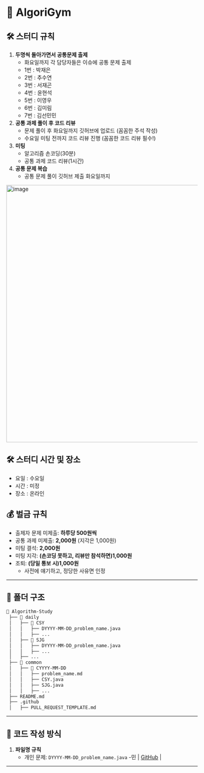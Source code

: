 # 📌 AlgoriGym

## 🛠️ 스터디 규칙
1. **두명씩 돌아가면서 공통문제 출제**
   - 화요일까지 각 담당자들은 이슈에 공통 문제 출제 
   - 1번 : 박재은
   - 2번 : 추수연
   - 3번 : 서재곤
   - 4번 : 윤현석
   - 5번 : 이영우
   - 6번 : 김미림
   - 7번 : 김선민민
2. **공통 과제 풀이 후 코드 리뷰**
   - 문제 풀이 후 화요일까지 깃허브에 업로드 (꼼꼼한 주석 작성)
   - 수요일 미팅 전까지 코드 리뷰 진행 (꼼꼼한 코드 리뷰 필수!)
3. **미팅**
   - 알고리즘 손코딩(30분)
   - 공통 과제 코드 리뷰(1시간)
4. **공통 문제 복습**
   - 공통 문제 풀이 깃허브 제출 화요일까지
<img width="678" alt="image" src="https://github.com/user-attachments/assets/0515ce5f-a28a-4863-bc4d-03d0ef8debb4" />

     
## 🛠️ 스터디 시간 및 장소
- 요일 : 수요일
- 시간 : 미정
- 장소 : 온라인

## 💰 벌금 규칙
- 출제자 문제 미제출: **하루당 500원씩**
- 공통 과제 미제출: **2,000원** (지각은 1,000원)
- 미팅 결석: **2,000원**
- 미팅 지각: **(손코딩 못하고, 리뷰만 참석하면)1,000원**
- 조퇴: **(당일 통보 시)1,000원**
  - 사전에 얘기하고, 정당한 사유면 인정

---

## 📁 폴더 구조
```bash
📂 Algorithm-Study
 ├── 📂 daily
 │   ├── 📂 CSY
 │   │   ├── DYYYY-MM-DD_problem_name.java
 │   │   ├── ...
 │   ├── 📂 SJG
 │   │   ├── DYYYY-MM-DD_problem_name.java
 │   │   ├── ...
 │   ├── ...
 ├── 📂 common
 │   ├── 📂 CYYYY-MM-DD
 │   │   ├── problem_name.md
 │   │   ├── CSY.java
 │   │   ├── SJG.java
 │   │   ├── ...
 ├── README.md
 ├── .github
 │   ├── PULL_REQUEST_TEMPLATE.md
```

---

## 📝 코드 작성 방식
1. **파일명 규칙**  
   - 개인 문제: `DYYYY-MM-DD_problem_name.java`
   -민 | [GitHub](https://github.com/seonmiki) |
---
